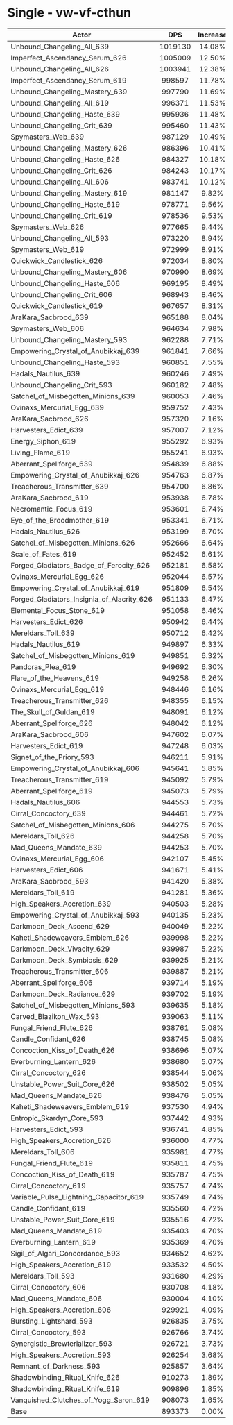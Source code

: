 # Single - vw-vf-cthun
| Actor | DPS | Increase |
|---|:---:|:---:|
|Unbound_Changeling_All_639|1019130|14.08%|
|Imperfect_Ascendancy_Serum_626|1005009|12.50%|
|Unbound_Changeling_All_626|1003941|12.38%|
|Imperfect_Ascendancy_Serum_619|998597|11.78%|
|Unbound_Changeling_Mastery_639|997790|11.69%|
|Unbound_Changeling_All_619|996371|11.53%|
|Unbound_Changeling_Haste_639|995936|11.48%|
|Unbound_Changeling_Crit_639|995460|11.43%|
|Spymasters_Web_639|987129|10.49%|
|Unbound_Changeling_Mastery_626|986396|10.41%|
|Unbound_Changeling_Haste_626|984327|10.18%|
|Unbound_Changeling_Crit_626|984243|10.17%|
|Unbound_Changeling_All_606|983741|10.12%|
|Unbound_Changeling_Mastery_619|981147|9.82%|
|Unbound_Changeling_Haste_619|978771|9.56%|
|Unbound_Changeling_Crit_619|978536|9.53%|
|Spymasters_Web_626|977665|9.44%|
|Unbound_Changeling_All_593|973220|8.94%|
|Spymasters_Web_619|972999|8.91%|
|Quickwick_Candlestick_626|972034|8.80%|
|Unbound_Changeling_Mastery_606|970990|8.69%|
|Unbound_Changeling_Haste_606|969195|8.49%|
|Unbound_Changeling_Crit_606|968943|8.46%|
|Quickwick_Candlestick_619|967657|8.31%|
|AraKara_Sacbrood_639|965188|8.04%|
|Spymasters_Web_606|964634|7.98%|
|Unbound_Changeling_Mastery_593|962288|7.71%|
|Empowering_Crystal_of_Anubikkaj_639|961841|7.66%|
|Unbound_Changeling_Haste_593|960851|7.55%|
|Hadals_Nautilus_639|960246|7.49%|
|Unbound_Changeling_Crit_593|960182|7.48%|
|Satchel_of_Misbegotten_Minions_639|960053|7.46%|
|Ovinaxs_Mercurial_Egg_639|959752|7.43%|
|AraKara_Sacbrood_626|957320|7.16%|
|Harvesters_Edict_639|957007|7.12%|
|Energy_Siphon_619|955292|6.93%|
|Living_Flame_619|955241|6.93%|
|Aberrant_Spellforge_639|954839|6.88%|
|Empowering_Crystal_of_Anubikkaj_626|954763|6.87%|
|Treacherous_Transmitter_639|954700|6.86%|
|AraKara_Sacbrood_619|953938|6.78%|
|Necromantic_Focus_619|953601|6.74%|
|Eye_of_the_Broodmother_619|953341|6.71%|
|Hadals_Nautilus_626|953199|6.70%|
|Satchel_of_Misbegotten_Minions_626|952666|6.64%|
|Scale_of_Fates_619|952452|6.61%|
|Forged_Gladiators_Badge_of_Ferocity_626|952181|6.58%|
|Ovinaxs_Mercurial_Egg_626|952044|6.57%|
|Empowering_Crystal_of_Anubikkaj_619|951809|6.54%|
|Forged_Gladiators_Insignia_of_Alacrity_626|951133|6.47%|
|Elemental_Focus_Stone_619|951058|6.46%|
|Harvesters_Edict_626|950942|6.44%|
|Mereldars_Toll_639|950712|6.42%|
|Hadals_Nautilus_619|949897|6.33%|
|Satchel_of_Misbegotten_Minions_619|949851|6.32%|
|Pandoras_Plea_619|949692|6.30%|
|Flare_of_the_Heavens_619|949258|6.26%|
|Ovinaxs_Mercurial_Egg_619|948446|6.16%|
|Treacherous_Transmitter_626|948355|6.15%|
|The_Skull_of_Guldan_619|948091|6.12%|
|Aberrant_Spellforge_626|948042|6.12%|
|AraKara_Sacbrood_606|947602|6.07%|
|Harvesters_Edict_619|947248|6.03%|
|Signet_of_the_Priory_593|946211|5.91%|
|Empowering_Crystal_of_Anubikkaj_606|945641|5.85%|
|Treacherous_Transmitter_619|945092|5.79%|
|Aberrant_Spellforge_619|945073|5.79%|
|Hadals_Nautilus_606|944553|5.73%|
|Cirral_Concoctory_639|944461|5.72%|
|Satchel_of_Misbegotten_Minions_606|944275|5.70%|
|Mereldars_Toll_626|944258|5.70%|
|Mad_Queens_Mandate_639|944253|5.70%|
|Ovinaxs_Mercurial_Egg_606|942107|5.45%|
|Harvesters_Edict_606|941671|5.41%|
|AraKara_Sacbrood_593|941420|5.38%|
|Mereldars_Toll_619|941281|5.36%|
|High_Speakers_Accretion_639|940503|5.28%|
|Empowering_Crystal_of_Anubikkaj_593|940135|5.23%|
|Darkmoon_Deck_Ascend_629|940049|5.22%|
|Kaheti_Shadeweavers_Emblem_626|939998|5.22%|
|Darkmoon_Deck_Vivacity_629|939987|5.22%|
|Darkmoon_Deck_Symbiosis_629|939925|5.21%|
|Treacherous_Transmitter_606|939887|5.21%|
|Aberrant_Spellforge_606|939714|5.19%|
|Darkmoon_Deck_Radiance_629|939702|5.19%|
|Satchel_of_Misbegotten_Minions_593|939635|5.18%|
|Carved_Blazikon_Wax_593|939063|5.11%|
|Fungal_Friend_Flute_626|938761|5.08%|
|Candle_Confidant_626|938745|5.08%|
|Concoction_Kiss_of_Death_626|938696|5.07%|
|Everburning_Lantern_626|938680|5.07%|
|Cirral_Concoctory_626|938544|5.06%|
|Unstable_Power_Suit_Core_626|938502|5.05%|
|Mad_Queens_Mandate_626|938476|5.05%|
|Kaheti_Shadeweavers_Emblem_619|937530|4.94%|
|Entropic_Skardyn_Core_593|937442|4.93%|
|Harvesters_Edict_593|936741|4.85%|
|High_Speakers_Accretion_626|936000|4.77%|
|Mereldars_Toll_606|935981|4.77%|
|Fungal_Friend_Flute_619|935811|4.75%|
|Concoction_Kiss_of_Death_619|935787|4.75%|
|Cirral_Concoctory_619|935757|4.74%|
|Variable_Pulse_Lightning_Capacitor_619|935749|4.74%|
|Candle_Confidant_619|935560|4.72%|
|Unstable_Power_Suit_Core_619|935516|4.72%|
|Mad_Queens_Mandate_619|935403|4.70%|
|Everburning_Lantern_619|935369|4.70%|
|Sigil_of_Algari_Concordance_593|934652|4.62%|
|High_Speakers_Accretion_619|933532|4.50%|
|Mereldars_Toll_593|931680|4.29%|
|Cirral_Concoctory_606|930708|4.18%|
|Mad_Queens_Mandate_606|930004|4.10%|
|High_Speakers_Accretion_606|929921|4.09%|
|Bursting_Lightshard_593|926835|3.75%|
|Cirral_Concoctory_593|926766|3.74%|
|Synergistic_Brewterializer_593|926721|3.73%|
|High_Speakers_Accretion_593|926254|3.68%|
|Remnant_of_Darkness_593|925857|3.64%|
|Shadowbinding_Ritual_Knife_626|910273|1.89%|
|Shadowbinding_Ritual_Knife_619|909896|1.85%|
|Vanquished_Clutches_of_Yogg_Saron_619|908073|1.65%|
|Base|893373|0.00%|
